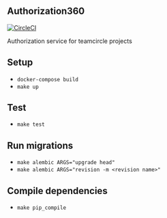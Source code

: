 ## Authorization360

[![CircleCI](https://circleci.com/gh/vsokoltsov/Authorization360-Server/tree/add-circleci.svg?style=svg)](https://circleci.com/gh/vsokoltsov/Authorization360-Server/tree/add-circleci)

Authorization service for teamcircle projects

## Setup

* `docker-compose build`
* `make up`

## Test

* `make test`

## Run migrations

* `make alembic ARGS="upgrade head"`
* `make alembic ARGS="revision -m <revision name>"`

## Compile dependencies

* `make pip_compile`